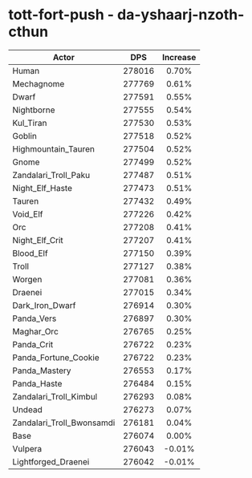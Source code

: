 # tott-fort-push - da-yshaarj-nzoth-cthun
| Actor | DPS | Increase |
|---|:---:|:---:|
|Human|278016|0.70%|
|Mechagnome|277769|0.61%|
|Dwarf|277591|0.55%|
|Nightborne|277555|0.54%|
|Kul_Tiran|277530|0.53%|
|Goblin|277518|0.52%|
|Highmountain_Tauren|277504|0.52%|
|Gnome|277499|0.52%|
|Zandalari_Troll_Paku|277487|0.51%|
|Night_Elf_Haste|277473|0.51%|
|Tauren|277432|0.49%|
|Void_Elf|277226|0.42%|
|Orc|277208|0.41%|
|Night_Elf_Crit|277207|0.41%|
|Blood_Elf|277150|0.39%|
|Troll|277127|0.38%|
|Worgen|277081|0.36%|
|Draenei|277015|0.34%|
|Dark_Iron_Dwarf|276914|0.30%|
|Panda_Vers|276897|0.30%|
|Maghar_Orc|276765|0.25%|
|Panda_Crit|276722|0.23%|
|Panda_Fortune_Cookie|276722|0.23%|
|Panda_Mastery|276553|0.17%|
|Panda_Haste|276484|0.15%|
|Zandalari_Troll_Kimbul|276293|0.08%|
|Undead|276273|0.07%|
|Zandalari_Troll_Bwonsamdi|276181|0.04%|
|Base|276074|0.00%|
|Vulpera|276043|-0.01%|
|Lightforged_Draenei|276042|-0.01%|
